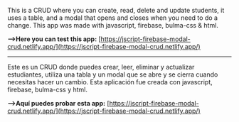 This is a CRUD where you can create, read, delete and update students, it uses a table, and a modal that opens and closes when you need to do a change. This app was made with javascript, firebase, bulma-css & html.

**-->Here you can test this app:** [https://jscript-firebase-modal-crud.netlify.app/](https://jscript-firebase-modal-crud.netlify.app/)

----------------------------------------

Este es un CRUD donde puedes crear, leer, eliminar y actualizar estudiantes, utiliza una tabla y un modal que se abre y se cierra cuando necesitas hacer un cambio. Esta aplicación fue creada con javascript, firebase, bulma-css y html.

**-->Aquí puedes probar esta app:** [https://jscript-firebase-modal-crud.netlify.app/](https://jscript-firebase-modal-crud.netlify.app/)